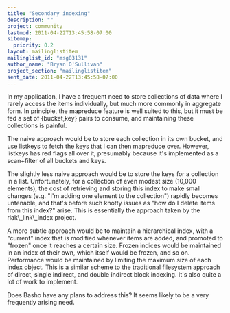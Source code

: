 ```yaml
---
title: "Secondary indexing"
description: ""
project: community
lastmod: 2011-04-22T13:45:58-07:00
sitemap:
  priority: 0.2
layout: mailinglistitem
mailinglist_id: "msg03131"
author_name: "Bryan O'Sullivan"
project_section: "mailinglistitem"
sent_date: 2011-04-22T13:45:58-07:00
---
```



In my application, I have a frequent need to store collections of data where
I rarely access the items individually, but much more commonly in aggregate
form. In principle, the mapreduce feature is well suited to this, but it
must be fed a set of {bucket,key} pairs to consume, and maintaining these
collections is painful.

The naive approach would be to store each collection in its own bucket, and
use listkeys to fetch the keys that I can then mapreduce over. However,
listkeys has red flags all over it, presumably because it's implemented as a
scan+filter of all buckets and keys.

The slightly less naive approach would be to store the keys for a collection
in a list. Unfortunately, for a collection of even modest size (10,000
elements), the cost of retrieving and storing this index to make small
changes (e.g. "I'm adding one element to the collection") rapidly becomes
untenable, and that's before such knotty issues as "how do I delete items
from this index?" arise. This is essentially the approach taken by the
riak\\_link\\_index project.

A more subtle approach would be to maintain a hierarchical index, with a
"current" index that is modified whenever items are added, and promoted to
"frozen" once it reaches a certain size. Frozen indices would be maintained
in an index of their own, which itself would be frozen, and so on.
Performance would be maintained by limiting the maximum size of each index
object. This is a similar scheme to the traditional filesystem approach of
direct, single indirect, and double indirect block indexing. It's also quite
a lot of work to implement.

Does Basho have any plans to address this? It seems likely to be a very
frequently arising need.
